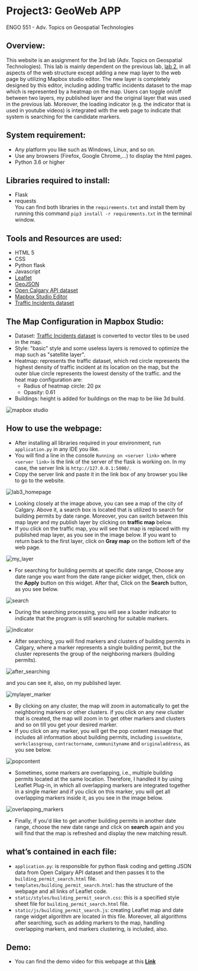 # Project3: GeoWeb APP

ENGO 551 - Adv. Topics on Geospatial Technologies

## Overview:
This website is an assignment for the 3rd lab (Adv. Topics on Geospatial Technologies). This lab is mainly dependent on the previous lab, [lab 2](https://github.com/AhmedSYD/Geoweb-app), in all aspects of the web structure except adding a new map layer to the web page by utilizing Mapbox studio editor. The new layer is completely designed by this editor, including adding traffic incidents dataset to the map which is represented by a heatmap on the map. Users can toggle on/off between two layers, my published layer and the original layer that was used in the previous lab. Moreover, the loading indicator (e.g. the indicator that is used in youtube videos) is integrated with the web page to indicate that system is searching for the candidate markers. 

## System requirement:
- Any platform you like such as Windows, Linux, and so on. 
- Use any browsers (Firefox, Google Chrome,...) to display the html pages. 
- Python 3.6 or higher

## Libraries required to install:
- Flask 
- requests <br>
You can find both libraries in the `requirements.txt` and install them by running this command `pip3 install -r requirements.txt` in the terminal window.

## Tools and Resources are used:
- HTML 5
- CSS
- Python flask 
- Javascript
- [Leaflet](https://leafletjs.com/)
- [GeoJSON](https://leafletjs.com/examples/geojson/)
- [Open Calgary API dataset](https://data.calgary.ca/Business-and-Economic-Activity/Building-Permits/c2es-76ed)
- [Mapbox Studio Editor](https://studio.mapbox.com/)
- [Traffic Incidents dataset](https://data.calgary.ca/Transportation-Transit/Traffic-Incidents-Archive-2017/himp-urp7/data)

## The Map Configuration in Mapbox Studio:
- Dataset: [Traffic Incidents dataset](https://data.calgary.ca/Transportation-Transit/Traffic-Incidents-Archive-2017/himp-urp7/data) is converted to vector tiles to be used in the map.
- Style: "basic" style and some useless layers is removed to optimize the map such as "satellite layer". 
- Heatmap: represents the traffic dataset, which red circle represents the highest density of traffic incident at its location on the map, but the outer blue circle represents the lowest density of the traffic. and the heat map configuration are:
    - Radius of heatmap circle: 20 px
    - Opasity: 0.61
 - Buildings: height is added for buildings on the map to be like 3d build.

![mapbox studio](https://user-images.githubusercontent.com/26576895/110132079-746ffd80-7dd3-11eb-81a1-6bb26e628828.JPG)

## How to use the webpage:
* After installing all libraries required in your environment, run `application.py` in any IDE you like.
* You will find a line in the console `Running on <server link>` where `<server link>` is the link of the server of the flask is working on. In my case, the server link is `http://127.0.0.1:5000/`. 
* Copy the server link and paste it in the link box of any browser you like to go to the website.

![lab3_homepage](https://user-images.githubusercontent.com/26576895/110139401-a5ecc700-7ddb-11eb-80d7-5432e3815b91.JPG)

* Looking closely at the image above, you can see a map of the city of Calgary. Above it, a search box is located that is utilized to search for building permits by date range. Moreover, you can switch between this map layer and my publish layer by clicking on **traffic map** below.
* If you click on the traffic map, you will see that map is replaced with my published map layer, as you see in the image below. If you want to return back to the first layer, click on **Gray map** on the bottom left of the web page.

![my_layer](https://user-images.githubusercontent.com/26576895/110140707-0a5c5600-7ddd-11eb-991c-5bb1698fc2fe.JPG)

* For searching for building permits at specific date range, Choose any date range you want from the date range picker widget, then, click on the **Apply** button on this widget. After that, Click on the **Search** button, as you see below.

![search](https://user-images.githubusercontent.com/26576895/109386591-476ba880-7904-11eb-99f0-56a40fe3e6b4.JPG)

* During the searching processing, you will see a loader indicator to indicate that the program is still searching for suitable markers.

![indicator](https://user-images.githubusercontent.com/26576895/110146066-ca986d00-7de2-11eb-831a-82058b76e26b.png)

* After searching, you will find markers and clusters of building permits in Calgary, where a marker represents a single building permit, but the cluster represents the group of the neighboring markers (building permits).

![after_searching](https://user-images.githubusercontent.com/26576895/109386784-d4633180-7905-11eb-991e-0edbccbb7fbc.JPG)

and you can see it, also, on my published layer.

![mylayer_marker](https://user-images.githubusercontent.com/26576895/110147007-df293500-7de3-11eb-8a7a-f32be4314554.JPG)

* By clicking on any cluster, the map will zoom in automatically to get the neighboring markers or other clusters. if you click on any new cluster that is created, the map will zoom in to get other markers and clusters and so on till you get your desired marker. 
* If you click on any marker, you will get the pop content message that includes all information about building permits, including `issueddate`, `workclassgroup`, `contractorname`, `communityname` and `originaladdress`, as you see below.

![popcontent](https://user-images.githubusercontent.com/26576895/109387046-8e0ed200-7907-11eb-8677-23f57ff4727a.JPG)

* Sometimes, some markers are overlapping, i.e., multiple building permits located at the same location. Therefore, I handled it by using Leaflet Plug-in, in which all overlapping markers are integrated together in a single marker and if you click on this marker, you will get all overlapping markers inside it, as you see in the image below. 

![overlapping_markers](https://user-images.githubusercontent.com/26576895/109388432-a8e54480-790f-11eb-9e23-a04ece1e500d.JPG)

* Finally, if you'd like to get another building permits in another date range, choose the new date range and click on **search** again and you will find that the map is refreshed and display the new matching result.

## what’s contained in each file:
- `application.py`: is responsible for python flask coding and getting JSON data from Open Calgary API dataset and then passes it to the `building_permit_search.html` file.
- `templates/building_permit_search.html`: has the structure of the webpage and all links of Leaflet code.   
- `static/styles/building_permit_search.css`: this is a specified style sheet file for `building_permit_search.html` file.
- `static/js/building_permit_search.js`: creating Leaflet map and date range widget algorithm are located in this file. Moreover, all algorithms after searching, such as adding markers to the map, handling overlapping markers, and markers clustering, is included, also.

## Demo:
- You can find the demo video for this webpage at this [**Link**]()







